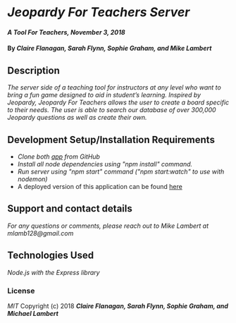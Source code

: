 # _Jeopardy For Teachers Server_

#### _A Tool For Teachers, November 3, 2018_

#### By _**Claire Flanagan, Sarah Flynn, Sophie Graham, and Mike Lambert**_

## Description
_The server side of a teaching tool for instructors at any level who want to bring a fun game designed to aid in student’s learning. Inspired by Jeopardy, Jeopardy For Teachers allows the user to create a board specific to their needs. The user is able to search our database of over 300,000 Jeopardy questions as well as create their own._

## Development Setup/Installation Requirements
* _Clone both [app](https://github.com/MikeBLambert/jeopardy_for_teachers_app) from GitHub_
* _Install all node dependencies using "npm install" command._
* _Run server using "npm start" command ("npm start:watch" to use with nodemon)_
* A deployed version of this application can be found [here](https://jeopardy-for-educators.herokuapp.com/)

## Support and contact details
_For any questions or comments, please reach out to Mike Lambert at mlamb128@gmail.com_

## Technologies Used
_Node.js with the Express library_

### License
*MIT*
Copyright (c) 2018 **_Claire Flanagan, Sarah Flynn, Sophie Graham, and Michael Lambert_**



